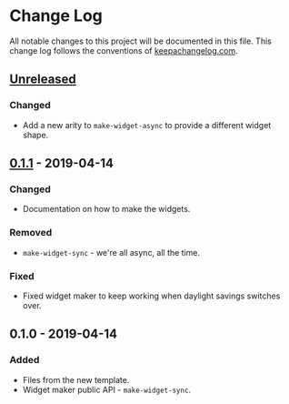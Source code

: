 # Change Log
All notable changes to this project will be documented in this file. This change log follows the conventions of [keepachangelog.com](http://keepachangelog.com/).

## [Unreleased]
### Changed
- Add a new arity to `make-widget-async` to provide a different widget shape.

## [0.1.1] - 2019-04-14
### Changed
- Documentation on how to make the widgets.

### Removed
- `make-widget-sync` - we're all async, all the time.

### Fixed
- Fixed widget maker to keep working when daylight savings switches over.

## 0.1.0 - 2019-04-14
### Added
- Files from the new template.
- Widget maker public API - `make-widget-sync`.

[Unreleased]: https://github.com/your-name/tools/compare/0.1.1...HEAD
[0.1.1]: https://github.com/your-name/tools/compare/0.1.0...0.1.1
